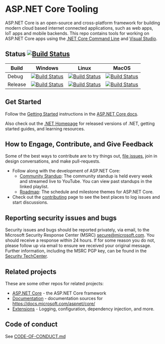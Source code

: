 ASP.NET Core Tooling
====================

ASP.NET Core is an open-source and cross-platform framework for building modern cloud based internet connected applications, such as web apps, IoT apps and mobile backends.
This repo contains tools for working on ASP.NET Core apps using the [.NET Core Command Line](https://github.com/dotnet/cli) and [Visual Studio](https://visualstudio.com).

## Status   [![Build Status](https://dev.azure.com/dnceng/public/_apis/build/status/dotnet/aspnetcore-tooling/aspnetcore-tooling-ci?branchName=master)](https://dev.azure.com/dnceng/public/_build/latest?definitionId=264&branchName=master)

|Build|Windows|Linux|MacOS|
|-----|-------|-----|-----|
|Debug|[![Build Status](https://dev.azure.com/dnceng/public/_apis/build/status/dotnet/aspnetcore-tooling/aspnetcore-tooling-ci?branchName=master&jobName=Windows&configuration=Windows%20debug)](https://dev.azure.com/dnceng/public/_build/latest?definitionId=264&branchName=master)|[![Build Status](https://dev.azure.com/dnceng/public/_apis/build/status/dotnet/aspnetcore-tooling/aspnetcore-tooling-ci?branchName=master&jobName=Linux&configuration=Linux%20debug)](https://dev.azure.com/dnceng/public/_build/latest?definitionId=264&branchName=master)|[![Build Status](https://dev.azure.com/dnceng/public/_apis/build/status/dotnet/aspnetcore-tooling/aspnetcore-tooling-ci?branchName=master&jobName=macOS&configuration=macOS%20debug)](https://dev.azure.com/dnceng/public/_build/latest?definitionId=264&branchName=master)|
|Release|[![Build Status](https://dev.azure.com/dnceng/public/_apis/build/status/dotnet/aspnetcore-tooling/aspnetcore-tooling-ci?branchName=master&jobName=Windows&configuration=Windows%20release)](https://dev.azure.com/dnceng/public/_build/latest?definitionId=264&branchName=master)|[![Build Status](https://dev.azure.com/dnceng/public/_apis/build/status/dotnet/aspnetcore-tooling/aspnetcore-tooling-ci?branchName=master&jobName=Linux&configuration=Linux%20release)](https://dev.azure.com/dnceng/public/_build/latest?definitionId=264&branchName=master)|[![Build Status](https://dev.azure.com/dnceng/public/_apis/build/status/dotnet/aspnetcore-tooling/aspnetcore-tooling-ci?branchName=master&jobName=macOS&configuration=macOS%20release)](https://dev.azure.com/dnceng/public/_build/latest?definitionId=264&branchName=master)|

## Get Started

Follow the [Getting Started](https://docs.microsoft.com/aspnet/core/getting-started) instructions in the [ASP.NET Core docs](https://docs.microsoft.com/aspnet/index).

Also check out the [.NET Homepage](https://www.microsoft.com/net) for released versions of .NET, getting started guides, and learning resources.

## How to Engage, Contribute, and Give Feedback

Some of the best ways to contribute are to try things out, [file issues](https://github.com/dotnet/aspnetcore/issues), join in design conversations,
and make pull-requests.

* Follow along with the development of ASP.NET Core:
    * [Community Standup](http://live.asp.net): The community standup is held every week and streamed live to YouTube. You can view past standups in the linked playlist.
    * [Roadmap](https://github.com/dotnet/aspnetcore/wiki/Roadmap): The schedule and milestone themes for ASP.NET Core.
* Check out the [contributing](CONTRIBUTING.md) page to see the best places to log issues and start discussions.

## Reporting security issues and bugs

Security issues and bugs should be reported privately, via email, to the Microsoft Security Response Center (MSRC)  secure@microsoft.com. You should receive a response within 24 hours. If for some reason you do not, please follow up via email to ensure we received your original message. Further information, including the MSRC PGP key, can be found in the [Security TechCenter](https://technet.microsoft.com/en-us/security/ff852094.aspx).

## Related projects

These are some other repos for related projects:

* [ASP.NET Core](https://github.com/dotnet/aspnetcore) - the ASP.NET Core framework
* [Documentation](https://github.com/aspnet/Docs) - documentation sources for https://docs.microsoft.com/aspnet/core/
* [Extensions](https://github.com/dotnet/extensions) - Logging, configuration, dependency injection, and more.

## Code of conduct

See [CODE-OF-CONDUCT.md](./CODE-OF-CONDUCT.md)
